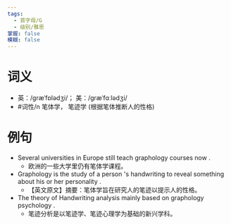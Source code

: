 ```yaml
---
tags:
  - 首字母/G
  - 级别/雅思
掌握: false
模糊: false
---
```

# 词义
- 英：/ɡræˈfɒlədʒi/； 美：/ɡræˈfɑːlədʒi/
- #词性/n  笔体学， 笔迹学 (根据笔体推断人的性格)
# 例句
- Several universities in Europe still teach graphology courses now .
	- 欧洲的一些大学里仍有笔体学课程。
- Graphology is the study of a person 's handwriting to reveal something about his or her personality .
	- 【英文原文】摘要：笔体学旨在研究人的笔迹以提示人的性格。
- The theory of Handwriting analysis mainly based on graphology psychology .
	- 笔迹分析是以笔迹学、笔迹心理学为基础的新兴学科。
